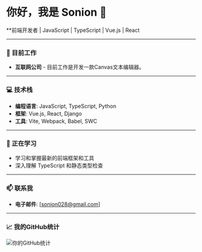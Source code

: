 # 你好，我是 Sonion 👋

**前端开发者 | JavaScript | TypeScript | Vue.js | React

---

### 💼 目前工作
- **互联网公司** - 目前工作是开发一款Canvas文本编辑器。

---

### 💻 技术栈
- **编程语言**: JavaScript, TypeScript, Python
- **框架**: Vue.js, React, Django
- **工具**: Vite, Webpack, Babel, SWC

---

### 🌱 正在学习
- 学习和掌握最新的前端框架和工具
- 深入理解 TypeScript 和静态类型检查

---

### 📫 联系我
- **电子邮件**: [sonion028@gmail.com]

---

### 📈 我的GitHub统计
![你的GitHub统计](https://github-readme-stats.vercel.app/api?username=sonion&show_icons=true&theme=radical)

